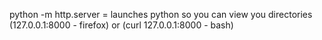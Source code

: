 python -m http.server = launches python so you can view you directories (127.0.0.1:8000 - firefox) or (curl 127.0.0.1:8000 - bash) 
